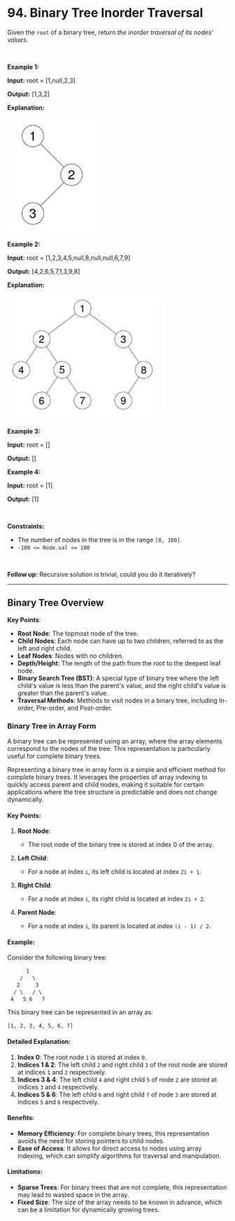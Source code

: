 # 94. Binary Tree Inorder Traversal

<p>Given the <code>root</code> of a binary tree, return <em>the inorder traversal of its nodes' values</em>.</p>

<p>&nbsp;</p>
<p><strong class="example">Example 1:</strong></p>

<div class="example-block">
<p><strong>Input:</strong> <span class="example-io">root = [1,null,2,3]</span></p>

<p><strong>Output:</strong> <span class="example-io">[1,3,2]</span></p>

<p><strong>Explanation:</strong></p>

<p><img alt="" src="img/94-1.jpg" style="width: 200px; height: 264px;"></p>
</div>

<p><strong class="example">Example 2:</strong></p>

<div class="example-block">
<p><strong>Input:</strong> <span class="example-io">root = [1,2,3,4,5,null,8,null,null,6,7,9]</span></p>

<p><strong>Output:</strong> <span class="example-io">[4,2,6,5,7,1,3,9,8]</span></p>

<p><strong>Explanation:</strong></p>

<p><img alt="" src="img/94-2.jpg" style="width: 350px; height: 286px;"></p>
</div>

<p><strong class="example">Example 3:</strong></p>

<div class="example-block">
<p><strong>Input:</strong> <span class="example-io">root = []</span></p>

<p><strong>Output:</strong> <span class="example-io">[]</span></p>
</div>

<p><strong class="example">Example 4:</strong></p>

<div class="example-block">
<p><strong>Input:</strong> <span class="example-io">root = [1]</span></p>

<p><strong>Output:</strong> <span class="example-io">[1]</span></p>
</div>

<p>&nbsp;</p>
<p><strong>Constraints:</strong></p>

<ul>
	<li>The number of nodes in the tree is in the range <code>[0, 100]</code>.</li>
	<li><code>-100 &lt;= Node.val &lt;= 100</code></li>
</ul>

<p>&nbsp;</p>
<strong>Follow up:</strong> Recursive solution is trivial, could you do it iteratively?

<br>

---

## Binary Tree Overview

**Key Points**:

- **Root Node**: The topmost node of the tree.
- **Child Nodes**: Each node can have up to two children, referred to as the left and right child.
- **Leaf Nodes**: Nodes with no children.
- **Depth/Height**: The length of the path from the root to the deepest leaf node.
- **Binary Search Tree (BST)**: A special type of binary tree where the left child's value is less than the parent's value, and the right child's value is greater than the parent's value.
- **Traversal Methods**: Methods to visit nodes in a binary tree, including In-order, Pre-order, and Post-order.

### Binary Tree in Array Form

A binary tree can be represented using an array, where the array elements correspond to the nodes of the tree. This representation is particularly useful for complete binary trees.

Representing a binary tree in array form is a simple and efficient method for complete binary trees. It leverages the properties of array indexing to quickly access parent and child nodes, making it suitable for certain applications where the tree structure is predictable and does not change dynamically.

#### Key Points:

1. **Root Node**:
   - The root node of the binary tree is stored at index 0 of the array.

2. **Left Child**:
   - For a node at index `i`, its left child is located at index `2i + 1`.

3. **Right Child**:
   - For a node at index `i`, its right child is located at index `2i + 2`.

4. **Parent Node**:
   - For a node at index `i`, its parent is located at index `(i - 1) / 2`.

#### Example:

Consider the following binary tree:

```code
      1
    /   \
   2     3
  / \   / \
 4   5 6   7
```

This binary tree can be represented in an array as:

```code
[1, 2, 3, 4, 5, 6, 7]
```

#### Detailed Explanation:

1. **Index 0**: The root node `1` is stored at index `0`.
2. **Indices 1 & 2**: The left child `2` and right child `3` of the root node are stored at indices `1` and `2` respectively.
3. **Indices 3 & 4**: The left child `4` and right child `5` of node `2` are stored at indices `3` and `4` respectively.
4. **Indices 5 & 6**: The left child `6` and right child `7` of node `3` are stored at indices `5` and `6` respectively.

#### Benefits:

- **Memory Efficiency**: For complete binary trees, this representation avoids the need for storing pointers to child nodes.
- **Ease of Access**: It allows for direct access to nodes using array indexing, which can simplify algorithms for traversal and manipulation.

#### Limitations:

- **Sparse Trees**: For binary trees that are not complete, this representation may lead to wasted space in the array.
- **Fixed Size**: The size of the array needs to be known in advance, which can be a limitation for dynamically growing trees.